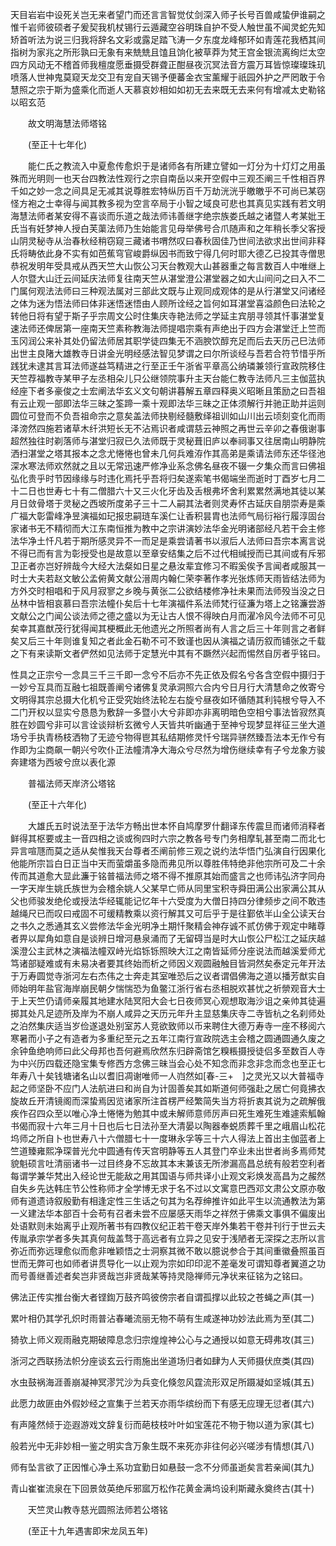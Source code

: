 <!-- { "loadSidebar": true } -->
天目岩岩中设死关岂无来者望门而还言言智觉仗剑深入师子长号百兽咸蛰伊谁嗣之惟千岩师彼硕者子爰契我机杖锡行云遁藏空谷明珠自护不受人触世虽不闻灵蛇先知矫首听法为说三归我将辞名文彩或露足踏飞涛一夕东度龙峰郁环如青莲花我栖其间指树为家兆之所形孰曰无象有来兟兟且馌且饷化被草莽为梵王宫金银流离绚烂太空四方风动无不稽首师我檀度愿垂摄受群聋正酣昼夜沉冥法音方震万耳皆惊璨璨珠玑喷落人世神鬼莫窥天龙交卫有宠自天锡予便蕃金衣宝薰耀于祇园外护之严罔敢于令慧照之宗于斯为盛乘化而逝人天慕哀妙相如如初无去来既无去来何有增减太史勒铭以昭玄范

　　故文明海慧法师塔铭

　　(至正十七年化)

　　能仁氏之教流入中夏愈传愈炽于是诸师各有所建立譬如一灯分为十灯灯之用虽殊而光明则一也天台四教法性观行之宗自南岳以来开空假中三观丕阐三千性相百界千如之妙一念之间具足无减其说尊胜宏特纵历百千万劫洸洸乎皦皦乎不可尚已某窃怪方袍之士幸得与闻其教多视为空言卒局于小智之域良可悲也其真见实践有若文明海慧法师者某安得不喜谈而乐道之哉法师讳善继字绝宗族娄氏越之诸暨人考某妣王氏当有妊梦神人授白芙蕖法师乃生始能言见母举佛号合爪随声和之年稍长季父客授山阴灵秘寺从治春秋经稍窃窥三藏诸书喟然叹曰春秋固佳乃世间法欲求出世间非释氏将畴依此身不实有如芭蕉穹官峻爵纵因书而致宁得几何时耶大德乙已投其寺僧思恭祝发明年受具戒从西天竺大山恢公习天台教观大山甚器重之每言数百人中唯继上人尔暨大山迁云间延庆法师复往南天竺从湛堂澄公湛堂器之如大山间问之曰入不二门属何观法法师曰三种观法属对三部此文既与止观同成观体的是从行湛堂又问诸经之体为迷为悟法师曰体非迷悟迷悟由人顾所诠经之旨何如耳湛堂喜溢颜色曰法轮之转他日将有望于斯子乎宗周文公时住集庆寺艳法师之学延主宾朋寻领其忏事湛堂复速法师还俾居第一座南天竺素称教海法师提唱宗乘有声绝出于四方会湛堂迁上竺而玉冈润公来补其处仍留法师居其职学徒四集无不涵腴饮醇充足而后去天历己巳法师出世主良陼大雄教寺日讲金光明经感法智见梦谓之曰尔所谈经与吾若合符节惜乎所践犹未逮其言耳法师遂益笃精进之行至正壬午浙省平章高公纳璘兼领行宣政院移住天竺荐福教寺某甲子左丞相朵儿只公继领院事升主天台能仁教寺法师凡三主伽蓝执经座下者多豪俊之士宏阐法华玄义文句朝讲暮解五章四释奥义昭晰且策励之曰吾祖有云止观一部即法华三昧之筌蹄一乘十观即法华三昧之正体须解行并驰正助并运则圆位可登而不负吾祖命宗之意矣盖法师抉剔经髓敷绎祖训如山川出云顷刻变化而雨泽滂然四施若诸草木纤洪短长无不沾焉识者咸谓慈云神照之再世云辛卯之春俄谢事超然独往时剃落师与湛堂归寂已久法师既于灵秘葺旧庐以奉祠事又往居南山明静院洒扫湛堂之塔其报本之念尤惓惓也曾未几何兵难洊作其高弟是乘请法师东还华径池深水寒法师欢然就之且以无常迅速严修净业系念佛名昼夜不辍一夕集众而言曰佛祖弘化贵乎时节因缘缘与时违化焉托乎吾将归矣遂索笔书偈端坐而逝时丁酉岁七月二十二日也世寿七十有二僧腊六十又三火化牙齿及舌根弗坏舍利累累然满地其徒以某月日敛骨塔于灵秘之西坡所度弟子三十二人嗣其法者则灵寿怀古延庆自朋崇寿是乘广福大彰雷峰净昱演福如玘报忠嗣琏车溪仁让香积昙胄也法师气局衍裕行履淳固台家诸书无不精彻而大江东南恒推为教中之宗讲演妙法华金光明诸部经凡若干会主修法华净土忏凡若于期所感灵异不一而足是乘尝请著书以淑后人法师曰吾宗本离言说不得已而有言为彰授受也是故意以至章安结集之后不过代相缄授而已其间或有斥邪卫正者亦岂好辨哉今大经大法粲如日星之悬汝辈宜修习不暇奚俟予言闻者咸服其一时士大夫若赵文敏公孟俯黄文献公溍周内翰仁荣李著作孝光张炼师天雨皆结法师为方外交时相唱和于风月寂寥之乡晚与黄张二公欲结楼修净社未果而法师殁当没之日丛林中皆相哀慕曰吾宗法幢仆矣后十七年演福件系法师梵行征濂为塔上之铭濂尝游文献公之门闻公谈法师之德之盛以为无让古人恨不得映白月而濯冷风今法师不可见矣幸其嘉猷茂行犹得闻其梗概此无他遗光之所照者尚有人言之后三十年则言之者鲜矣又后三十年则谁复知之者此金石勒不可不致谨也因从演福之请历叙而铺张之千载之下有来读斯文者俨然如见法师于定慧光中其有不蹶然兴起而惕然自厉者乎铭曰。

性具之正宗兮一念具三千三千即一念兮不后亦不先正依及假名兮各含空假中摄归于一妙兮互具而互融七祖既善阐兮诸佛复灵承洞照六合内兮日月行大清慧命之攸寄兮文明得其宗总摄大化机兮正受究始终法轮左右旋兮昼夜如环循随其利钝根兮导入不二门开权以显实兮恳恳为敷辞一多暨小大兮非即亦非离明暗色空相兮事法皆寂然真胜在妙圆兮非可以言诠谈辩析玄微兮人天皆共听幽通于至神兮现梦显祥征三坐大道场兮手执青杨枝洒物了无迹兮物得鬯其私结期修灵忏兮瑞异骈然臻吾法本无作兮有作即为尘商飙一朝兴兮吹仆正法幢清净大海众兮尽然为增伤继续幸有子兮龙象方骏奔建塔为西坡兮庶以表化源

　　普福法师天岸济公塔铭

　　(至正十六年化)

　　大雄氏五时说法至于法华方畅出世本怀自鸠摩罗什翻译东传震旦而诸师消释者鲜得其枢要或主一音四相之谈或徇四时六宗之教各号专门务相摩轧甚至南二而北七异言喧豗而莫之适从矣惟我天台尊者丕阐前修三观之说约法华悟门弘演自行因果化他能所宗旨白日正当中天而萤爝虽多隐而弗见所以尊胜伟特绝非他宗所可及二十余传而其道愈大显此濂于铭普福法师之塔不得不推原其始而盛言之也师讳弘济字同舟一字天岸生姚氏族世为会稽余姚人父某早亡师从同里宝积寺舜田满公出家满公其从父也师骏发绝伦或授法华经辄能记忆年十六受度为大僧日持四分律频步之间不敢违越绳尺已而叹曰戒固不可缓精教乘以资行解其又可后乎于是往鄞依半山全公读天台之书久之悉通其玄义尝修法华金光明净土期忏聚精会神存诚不贰仿佛于观定中睹尊者畀以犀角如意自是谈辨日增河悬泉涌而了无留碍当是时大山恢公尸松江之延庆越溪澄公主武林之演福法幢双峙光焰铄铄照映大江之南皆延师分座说法而越溪爱师尤笃诸部疑难或有未易决者要其终始而析之师因义观圆融触目皆洞然矣泰定元年开法于万寿圆觉寺浙河左右杰伟之士奔走其室唯恐后之议者谓倡佛海之道以播芳猷实自师始明年盐官海岸崩民朝夕惴惴恐为鱼鳖江浙行省右丞相脱欢甚忧之祈禜观音大士于上天竺仍请师亲履其地建水陆冥阳大会七日夜师冥心观想取海沙诅之亲帅其徒遍掷其处凡足迹所及岸为不崩人咸异之天历元年升主显慈集庆寺二寺皆杭之名刹师处之泊然集庆适当岁俭遂退处别室苏人竞欲致师以币来聘住大德万寿寺一座不移阅六寒暑而小子之有造者为多重纪至元之五年江南行宣政院选主会稽之圆通圆通久废之余钟鱼绝响师曰此父母邦也吾何避焉欣然东归辟斋馆乞糗粻摄授徒侣多至数百人寺为中兴历四载还隐宝集专修西方念佛三昧当会心处不知念而非念非念而念也至正七年寿八十矣钱塘诸名山以耆旧凋谢唯师一人岿然如[春-三+　]之灵光又以大普福寺起之师坚卧不应门人法航进曰和尚自为计固善矣其如斯道何师强赴之居亡何竟拂衣旋故丘开清镜阁而深蛰焉因览诸家所注首楞严经繁简失当方将折衷其说为之疏解俄疾作召四众至以唯心净土惓惓为勉其中或未解师意师厉声曰死生难死生难遽索觚翰书偈而寂十六年三月十日也后七日法孙至大清晏以陶器奉蜕质葬千里之峨眉山松花坞师之所自卜也世寿八十六僧腊七十一度琳永孚等三十六人得法上首出主伽蓝者上竺道臻雍熙净琛普光允中圆通有传天宫明静等五人其登门卒业未出世者尚多焉师梵貌魁硕言吐清丽诸书一过目终身不忘故其本末兼该无所渗漏高昌总统有般若空利者每谓学兼华梵出入经论世无能敌之用其国语与师共译小止观文彩焕发高昌为之赧然自失乡先达韩庄节公性称师才全学博无求于名不过以文寓意巴西邓文肃公文原亦敬师有道遗诗叙殷勤有相逢定性三生话之句其为名荐绅推许如此平生以流通教法为第一义建法华本部百十会苟有召者未尝不应屡感天雨华之祥然于佛乘文事俱不偏废出处语默则未始离乎止观所著书有四教仪纪正若干卷天岸外集若干卷并刊行于世云夫传胤承宗学者多失其真何哉盖骛于高远者有立异之见安于浅陋者无深探之志所以言弥近而弥远理愈似而愈非唯颖悟之士洞察其微不敢以臆说参合于其间重徽叠照虽百世而无弊可也如师者讲贯导化一以止观为宗如印印泥不差毫发可谓知尊者翼道之功而号善继善述者矣岂非贤哉岂非贤哉某等持灵隐禅师元净状来征铭为之铭曰。

佛法正传实推台衡大者铿鍧万鼓齐鸣彼傍宗者自谓孤撑以此较之苍蝇之声(其一)

累叶相仍其学孔炽时雨普沾春曦流丽无物不萌有生咸遂神功妙法此焉为至(其二)

猗欤上师义观雨融克期破障息念归宗煌煌神公心与之通授以如意无碍弗攻(其三)

浙河之西联扬法帜分座谈玄云行雨施出坐道场归者如肆为人天师摄伏庶类(其四)

水虫鼓祸海涯善崩凝神冥漻咒沙为兵变化倏忽风霆流形双足所蹑凝如坚城(其五)

此愿力故匪由外假妙经之宣集于兰若天亦雨华缤纷而下有感无应理无愆者(其六)

有声隆然倾于迩遐游戏文辞复衍而葩枝枝叶叶如宝莲花不物于物以道为家(其七)

般若光中无非妙相一鉴之明实含万象生既不来死亦非往何必兴嗟涉有情想(其八)

师有坠言欲了正因惟心净土系功宜勤日如悬鼓一念不分师虽逝矣言若亲闻(其九)

青山崔崔流泉在下回景敛英绝斥邪寙万松作花黄金满坞设利斯藏永奠终古(其十)

　　天竺灵山教寺慈光圆照法师若公塔铭

　　(至正十九年遇害即宋龙凤五年)

